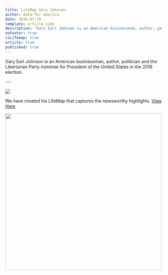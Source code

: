 ```yaml
---
title: LifeMap Gary Johnson
author: data-for-america
date: 2016-07-25
template: article.jade
description: "Gary Earl Johnson is an American businessman, author, politician and the Libertarian Party nominee for President of the United States in the 2016 election."
noFooter: true
isLifemap: true
article: true
published: true
---
```


<p>
  Gary Earl Johnson is an American businessman, author, politician and the Libertarian Party nominee for President of the United States in the 2016 election.
</p>
---
<p>
<img class="ui medium image" style="margin: 0 auto;" src="http://lifemap.io/img/garyjohnson.gif" />
</p>
<p>
   We have created his LifeMap that captures the newsworthy highlights. <a href="http://lifemap.io/garyjohnson/" target="_blank">View Here</a>.
</p>
<a href="http://lifemap.io/garyjohnson/" target="_blank">
<img class="ui medium image" style="width:500px; margin: 0 auto;" src="/img/lifemap/garyjohnson.jpg" />
</a>
